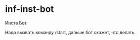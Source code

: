 # inf-inst-bot
[Инста Бот](https://t.me/inf_inst_bot)

Надо вызвать команду /start, дальше бот скажет, что делать.
